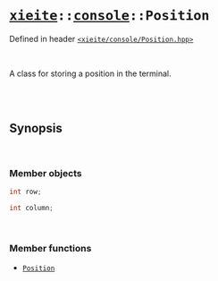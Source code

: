 # [`xieite`](../../README.md)`::`[`console`](../../docs/console.md)`::Position`
Defined in header [`<xieite/console/Position.hpp>`](../../include/xieite/console/Position.hpp)

<br/>

A class for storing a position in the terminal.

<br/><br/>

## Synopsis

<br/>

### Member objects
```cpp
int row;
```
```cpp
int column;
```

<br/>

### Member functions
- [`Position`](../../docs/console/Position/constructor.md)
